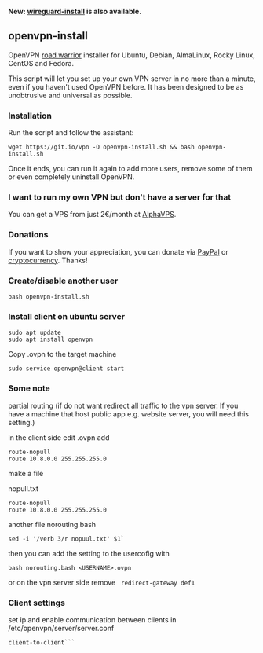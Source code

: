**New: [wireguard-install](https://github.com/Nyr/wireguard-install) is also available.**

## openvpn-install
OpenVPN [road warrior](http://en.wikipedia.org/wiki/Road_warrior_%28computing%29) installer for Ubuntu, Debian, AlmaLinux, Rocky Linux, CentOS and Fedora.

This script will let you set up your own VPN server in no more than a minute, even if you haven't used OpenVPN before. It has been designed to be as unobtrusive and universal as possible.

### Installation
Run the script and follow the assistant:

`wget https://git.io/vpn -O openvpn-install.sh && bash openvpn-install.sh`

Once it ends, you can run it again to add more users, remove some of them or even completely uninstall OpenVPN.

### I want to run my own VPN but don't have a server for that
You can get a VPS from just 2€/month at [AlphaVPS](https://alphavps.com/clients/aff.php?aff=474&pid=422).

### Donations

If you want to show your appreciation, you can donate via [PayPal](https://www.paypal.com/cgi-bin/webscr?cmd=_s-xclick&hosted_button_id=VBAYDL34Z7J6L) or [cryptocurrency](https://pastebin.com/raw/M2JJpQpC). Thanks!


### Create/disable another user

`bash openvpn-install.sh`

### Install client on ubuntu server
```
sudo apt update
sudo apt install openvpn
```

Copy <USERNAME>.ovpn to the target machine

``` sudo cp <USERNAME>.ovpn /etc/openvpn/client.conf
sudo service openvpn@client start
```

### Some note

partial routing (if do not want redirect all traffic to the vpn server. If you have a machine that host public app e.g. website server, you will need this setting.)

in the client side edit <USERNAME>.ovpn
add 
  
```
route-nopull
route 10.8.0.0 255.255.255.0
```

make a file 
  
  nopull.txt
  
  ```
  route-nopull
  route 10.8.0.0 255.255.255.0
  ```
  
  another file
  norouting.bash
  ```
  sed -i '/verb 3/r nopuul.txt' $1`
  ```

  then you can add the setting to the usercofig with

  `bash norouting.bash <USERNAME>.ovpn`

or on the vpn server side
remove
  ``` redirect-gateway def1```
  
### Client settings
set ip and enable communication between clients
in /etc/openvpn/server/server.conf

```client-config-dir /etc/openvpn/ccd
client-to-client```
